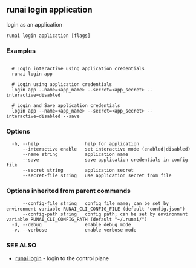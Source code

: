 ## runai login application

login as an application

```
runai login application [flags]
```

### Examples

```
  
  # Login interactive using application credentials
  runai login app

  # Login using application credentials
  login app --name=<app_name> --secret=<app_secret> --interactive=disabled

  # Login and Save application credentials
  login app --name=<app_name> --secret=<app_secret> --interactive=disabled --save

```

### Options

```
  -h, --help                 help for application
      --interactive enable   set interactive mode (enabled|disabled)
      --name string          application name
      --save                 save application credentials in config file
      --secret string        application secret
      --secret-file string   use application secret from file
```

### Options inherited from parent commands

```
      --config-file string   config file name; can be set by environment variable RUNAI_CLI_CONFIG_FILE (default "config.json")
      --config-path string   config path; can be set by environment variable RUNAI_CLI_CONFIG_PATH (default "~/.runai/")
  -d, --debug                enable debug mode
  -v, --verbose              enable verbose mode
```

### SEE ALSO

* [runai login](runai_login.md)	 - login to the control plane

